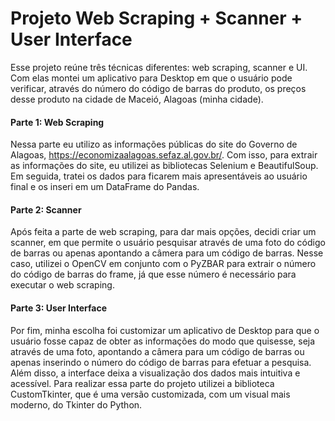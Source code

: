 # Projeto Web Scraping + Scanner + User Interface
Esse projeto reúne três técnicas diferentes: web scraping, scanner e UI. Com elas montei um aplicativo para Desktop em que o usuário pode verificar, através do número
do código de barras do produto, os preços desse produto na cidade de Maceió, Alagoas (minha cidade). 

#### Parte 1: Web Scraping
Nessa parte eu utilizo as informações públicas do site do Governo de Alagoas, https://economizaalagoas.sefaz.al.gov.br/. Com isso, para extrair as informações do site, eu 
utilizei as bibliotecas Selenium e BeautifulSoup. Em seguida, tratei os dados para ficarem mais apresentáveis ao usuário final e os inseri em um DataFrame do Pandas.

#### Parte 2: Scanner
Após feita a parte de web scraping, para dar mais opções, decidi criar um scanner, em que permite o usuário pesquisar através de uma foto do código de barras ou apenas 
apontando a câmera para um código de barras. Nesse caso, utilizei o OpenCV em conjunto com o PyZBAR para extrair o número do código de barras do frame, já que esse número 
é necessário para executar o web scraping.

#### Parte 3: User Interface
Por fim, minha escolha foi customizar um aplicativo de Desktop para que o usuário fosse capaz de obter as informações do modo que quisesse, seja através de uma foto, 
apontando a câmera para um código de barras ou apenas inserindo o número do código de barras para efetuar a pesquisa. Além disso, a interface deixa a visualização dos dados
mais intuitiva e acessível. Para realizar essa parte do projeto utilizei a biblioteca CustomTkinter, que é uma versão customizada, com um visual mais moderno, do Tkinter 
do Python.
